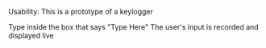 Usability:
This is a prototype of a keylogger

Type inside the box that says "Type Here"
The user's input is recorded and displayed live

